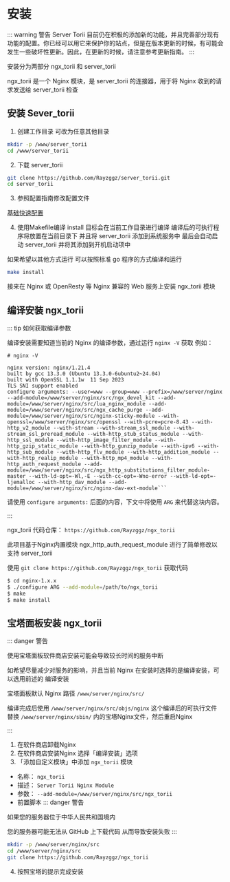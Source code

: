 # 安装

::: warning 警告
Server Torii 目前仍在积极的添加新的功能，并且完善部分现有功能的配置。你已经可以用它来保护你的站点，但是在版本更新的时候，有可能会发生一些破坏性更新。因此，在更新的时候，请注意参考更新指南。
:::

安装分为两部分 ngx_torii  和 server_torii

ngx_torii 是一个 Nginx 模块，是 server_torii 的连接器，用于将 Nginx 收到的请求发送给 server_torii 检查

## 安装 Sever_torii

1. 创建工作目录
   可改为任意其他目录
```sh
mkdir -p /www/server_torii
cd /www/server_torii
```
2. 下载 server_torii
```sh
git clone https://github.com/Rayzggz/server_torii.git
cd server_torii
```

3. 参照配置指南修改配置文件

[基础快速配置](/zh/guide/configuration.html#基础快速配置)

4. 使用Makefile编译
   install 目标会在当前工作目录进行编译 编译后的可执行程序将放置在当前目录下 并且将 server_torii 添加到系统服务中 最后会自动启动 server_torii 并将其添加到开机启动项中

如果希望以其他方式运行 可以按照标准 go 程序的方式编译和运行
```sh
make install
```




接来在 Nginx 或 OpenResty 等 Nginx 兼容的 Web 服务上安装 ngx_torii 模块 


## 编译安装 ngx_torii


::: tip 如何获取编译参数

编译安装需要知道当前的 Nginx 的编译参数，通过运行 `nginx -V` 获取
例如：
```
# nginx -V

nginx version: nginx/1.21.4
built by gcc 13.3.0 (Ubuntu 13.3.0-6ubuntu2~24.04) 
built with OpenSSL 1.1.1w  11 Sep 2023
TLS SNI support enabled
configure arguments: --user=www --group=www --prefix=/www/server/nginx --add-module=/www/server/nginx/src/ngx_devel_kit --add-module=/www/server/nginx/src/lua_nginx_module --add-module=/www/server/nginx/src/ngx_cache_purge --add-module=/www/server/nginx/src/nginx-sticky-module --with-openssl=/www/server/nginx/src/openssl --with-pcre=pcre-8.43 --with-http_v2_module --with-stream --with-stream_ssl_module --with-stream_ssl_preread_module --with-http_stub_status_module --with-http_ssl_module --with-http_image_filter_module --with-http_gzip_static_module --with-http_gunzip_module --with-ipv6 --with-http_sub_module --with-http_flv_module --with-http_addition_module --with-http_realip_module --with-http_mp4_module --with-http_auth_request_module --add-module=/www/server/nginx/src/ngx_http_substitutions_filter_module-master --with-ld-opt=-Wl,-E --with-cc-opt=-Wno-error --with-ld-opt=-ljemalloc --with-http_dav_module --add-module=/www/server/nginx/src/nginx-dav-ext-module```
```

请使用 `configure arguments:` 后面的内容，下文中将使用 `ARG` 来代替这块内容。

:::

ngx_torii 代码仓库：
`https://github.com/Rayzggz/ngx_torii`

此项目基于Nginx内置模块 ngx_http_auth_request_module 进行了简单修改以支持 server_torii

使用 `git clone https://github.com/Rayzggz/ngx_torii` 获取代码

```sh
$ cd nginx-1.x.x
$ ./configure ARG --add-module=/path/to/ngx_torii
$ make
$ make install
```


## 宝塔面板安装 ngx_torii

::: danger 警告

使用宝塔面板软件商店安装可能会导致较长时间的服务中断

如希望尽量减少对服务的影响，并且当前 Nginx 在安装时选择的是编译安装，可以选用前述的 编译安装

宝塔面板默认 Nginx  路径 `/www/server/nginx/src/`

编译完成后使用 `/www/server/nginx/src/objs/nginx` 这个编译后的可执行文件 替换 `/www/server/nginx/sbin/` 内的宝塔Nginx文件，然后重启Nginx

:::


1. 在软件商店卸载Nginx
2. 在软件商店安装Nginx 选择「编译安装」选项
3. 「添加自定义模块」中添加 `ngx_torii` 模块
* 名称： `ngx_torii`
* 描述： `Server Torii Nginx Module`
* 参数： `--add-module=/www/server/nginx/src/ngx_torii`
* 前置脚本
::: danger 警告

如果您的服务器位于中华人民共和国境内

您的服务器可能无法从 GitHub 上下载代码 从而导致安装失败
:::

```sh
mkdir -p /www/server/nginx/src
cd /www/server/nginx/src
git clone https://github.com/Rayzggz/ngx_torii
```

4. 按照宝塔的提示完成安装




